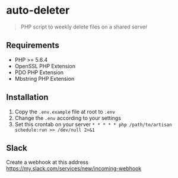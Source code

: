 # auto-deleter

> PHP script to weekly delete files on a shared server

## Requirements

- PHP >= 5.6.4
- OpenSSL PHP Extension
- PDO PHP Extension
- Mbstring PHP Extension

## Installation

1. Copy the `.env.example` file at root to `.env`
2. Change the `.env` according to your settings
3. Set this crontab on your server `* * * * * php /path/to/artisan schedule:run >> /dev/null 2>&1`

## Slack

Create a webhook at this address <https://my.slack.com/services/new/incoming-webhook>